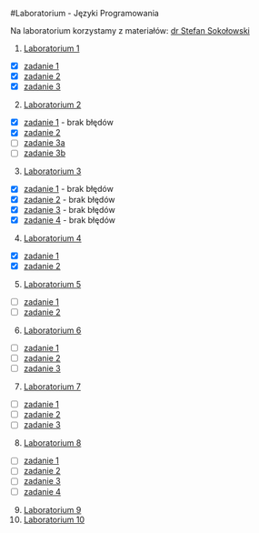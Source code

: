 #Laboratorium - Języki Programowania

Na laboratorium korzystamy z materiałów: [dr Stefan Sokołowski](https://inf.ug.edu.pl/~stefan/Dydaktyka/JezProg/Slajdy/index.html#lab)

1. [Laboratorium 1](LAB1) 
  * [x] [zadanie 1](LAB1/zad1.c)
  * [x] [zadanie 2](LAB1/zad2.c)
  * [x] [zadanie 3](LAB1/zad3.c)

2. [Laboratorium 2](LAB2)
  * [x] [zadanie 1](LAB2/zad1.c) - brak błędów
  * [x] [zadanie 2](LAB2/zad2.c)
  * [ ] [zadanie 3a](LAB2/zad3a.c)
  * [ ] [zadanie 3b](LAB2/zad3b.c)
3. [Laboratorium 3](LAB3)
  * [x] [zadanie 1](LAB3/zad1.c) - brak błędów
  * [x] [zadanie 2](LAB3/zad2.c) - brak błędów
  * [x] [zadanie 3](LAB3/zad3.c) - brak błędów
  * [x] [zadanie 4](LAB3/zad4.c) - brak błędów
4. [Laboratorium 4](LAB4)
  * [x] [zadanie 1](LAB4/zad1.c)
  * [x] [zadanie 2](LAB4/zad2.c)
5. [Laboratorium 5](LAB5)
  * [ ] [zadanie 1](LAB5/zad1.c)
  * [ ] [zadanie 2](LAB5/zad2.c)
6. [Laboratorium 6](LAB6)
  * [ ] [zadanie 1](LAB6/zad1.c)
  * [ ] [zadanie 2](LAB6/zad2.c)
  * [ ] [zadanie 3](LAB6/zad3.c)
7. [Laboratorium 7](LAB7)
  * [ ] [zadanie 1](LAB7/zad1.c)
  * [ ] [zadanie 2](LAB7/zad2.c)
  * [ ] [zadanie 3](LAB7/zad3.c)
8. [Laboratorium 8](LAB8)
  * [ ] [zadanie 1](LAB8/zad1.c)
  * [ ] [zadanie 2](LAB8/zad2.c)
  * [ ] [zadanie 3](LAB8/zad3.c)
  * [ ] [zadanie 4](LAB8/zad4.c)
9. [Laboratorium 9](LAB9)
10. [Laboratorium 10](LAB10)
